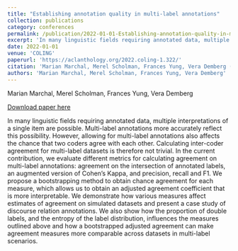```yaml
---
title: "Establishing annotation quality in multi-label annotations"
collection: publications
category: conferences
permalink: /publication/2022-01-01-Establishing-annotation-quality-in-multi
excerpt: 'In many linguistic fields requiring annotated data, multiple interpretations of a single item are possible. Multi-label annotations more accurately reflect this possibility. However, allowing for multi-label annotations also affects the chance that two coders agree with each other. Calculating inter-coder agreement for multi-label datasets is therefore not trivial. In the current contribution, we evaluate different metrics for calculating agreement on multi-label annotations: agreement on the intersection of annotated labels, an augmented version of Cohen’s Kappa, and precision, recall and F1. We propose a bootstrapping method to obtain chance agreement for each measure, which allows us to obtain an adjusted agreement coefficient that is more interpretable. We demonstrate how various measures affect estimates of agreement on simulated datasets and present a case study of discourse relation annotations. We also show how the proportion of double labels, and the entropy of the label distribution, influences the measures outlined above and how a bootstrapped adjusted agreement can make agreement measures more comparable across datasets in multi-label scenarios.'
date: 2022-01-01
venue: 'COLING'
paperurl: 'https://aclanthology.org/2022.coling-1.322/'
citation: 'Marian Marchal, Merel Scholman, Frances Yung, Vera Demberg (COLING 2022)'
authors: 'Marian Marchal, Merel Scholman, Frances Yung, Vera Demberg'
---
```

Marian Marchal, Merel Scholman, Frances Yung, Vera Demberg

<a href='https://aclanthology.org/2022.coling-1.322/'>Download paper here</a>

In many linguistic fields requiring annotated data, multiple interpretations of a single item are possible. Multi-label annotations more accurately reflect this possibility. However, allowing for multi-label annotations also affects the chance that two coders agree with each other. Calculating inter-coder agreement for multi-label datasets is therefore not trivial. In the current contribution, we evaluate different metrics for calculating agreement on multi-label annotations: agreement on the intersection of annotated labels, an augmented version of Cohen’s Kappa, and precision, recall and F1. We propose a bootstrapping method to obtain chance agreement for each measure, which allows us to obtain an adjusted agreement coefficient that is more interpretable. We demonstrate how various measures affect estimates of agreement on simulated datasets and present a case study of discourse relation annotations. We also show how the proportion of double labels, and the entropy of the label distribution, influences the measures outlined above and how a bootstrapped adjusted agreement can make agreement measures more comparable across datasets in multi-label scenarios.
